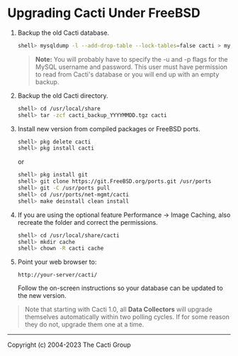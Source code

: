 # Upgrading Cacti Under FreeBSD

1. Backup the old Cacti database.

   ```sh
   shell> mysqldump -l --add-drop-table --lock-tables=false cacti > mysql.cacti
   ```

   > **Note:** You will probably have to specify the -u and -p flags for the
   > MySQL username and password. This user must have permission to read from
   > Cacti's database or you will end up with an empty backup.

2. Backup the old Cacti directory.

   ```sh
   shell> cd /usr/local/share
   shell> tar -zcf cacti_backup_YYYYMMDD.tgz cacti
   ```

3. Install new version from compiled packages or FreeBSD ports.

   ```sh
   shell> pkg delete cacti
   shell> pkg install cacti
   ```

   or

   ```sh
   shell> pkg install git
   shell> git clone https://git.FreeBSD.org/ports.git /usr/ports
   shell> git -C /usr/ports pull
   shell> cd /usr/ports/net-mgmt/cacti
   shell> make deinstall clean install
   ```

4. If you are using the optional feature Performance -> Image Caching, also
   recreate the folder and correct the permissions.

   ```sh
   shell> cd /usr/local/share/cacti
   shell> mkdir cache
   shell> chown -R cacti cache
   ```

5. Point your web browser to:

   `http://your-server/cacti/`

   Follow the on-screen instructions so your database can be updated to the
   new version.

> Note that starting with Cacti 1.0, all **Data Collectors** will upgrade
> themselves automatically within two polling cycles.  If for some reason they
> do not, upgrade them one at a time.

---
Copyright (c) 2004-2023 The Cacti Group
